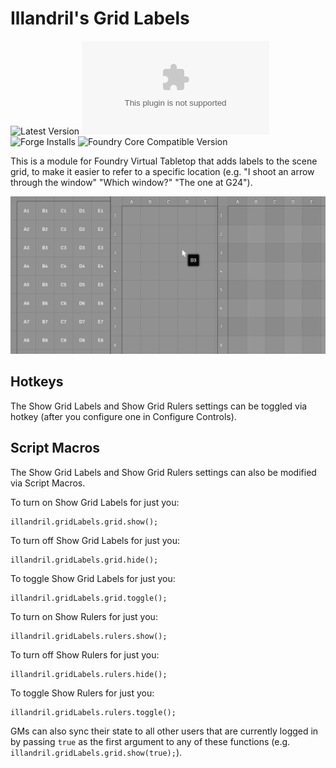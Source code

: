 # Illandril's Grid Labels
![Latest Version](https://img.shields.io/badge/dynamic/json?color=4b0000&label=Latest%20Version&query=$.version&url=https%3A%2F%2Fgithub.com%2Fillandril%2FFoundryVTT-grid-labels%2Freleases%2Flatest%2Fdownload%2Fmodule.json)
![Latest Release Download Count](https://img.shields.io/github/downloads/illandril/FoundryVTT-grid-labels/latest/module.zip?color=4b0000&label=Downloads)
![Forge Installs](https://img.shields.io/badge/dynamic/json?color=4b0000&label=Forge%20Installs&query=package.installs&url=http%3A%2F%2Fforge-vtt.com%2Fapi%2Fbazaar%2Fpackage%2Fillandril-grid-labels&suffix=%25)
![Foundry Core Compatible Version](https://img.shields.io/badge/dynamic/json?color=4b0000&label=Foundry%20Version&query=$.compatibleCoreVersion&url=https%3A%2F%2Fgithub.com%2Fillandril%2FFoundryVTT-grid-labels%2Freleases%2Flatest%2Fdownload%2Fmodule.json)

This is a module for Foundry Virtual Tabletop that adds labels to the scene grid, to make it easier to refer to a specific location (e.g. "I shoot an arrow through the window" "Which window?" "The one at G24").

![Screenshot the module showing three possible configuration options](/screenshots/cover.png)

## Hotkeys
The Show Grid Labels and Show Grid Rulers settings can be toggled via hotkey (after you configure one in Configure Controls).

## Script Macros
The Show Grid Labels and Show Grid Rulers settings can also be modified via Script Macros.

To turn on Show Grid Labels for just you:
```
illandril.gridLabels.grid.show();
```

To turn off Show Grid Labels for just you:
```
illandril.gridLabels.grid.hide();
```

To toggle Show Grid Labels for just you:
```
illandril.gridLabels.grid.toggle();
```

To turn on Show Rulers for just you:
```
illandril.gridLabels.rulers.show();
```

To turn off Show Rulers for just you:
```
illandril.gridLabels.rulers.hide();
```

To toggle Show Rulers for just you:
```
illandril.gridLabels.rulers.toggle();
```

GMs can also sync their state to all other users that are currently logged in by passing `true` as the first argument to any of these functions (e.g. `illandril.gridLabels.grid.show(true);`).
